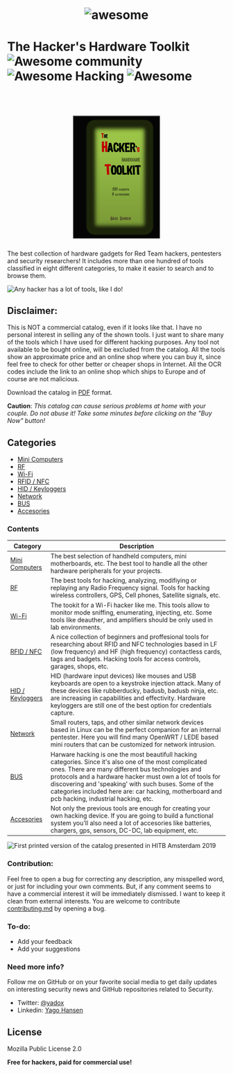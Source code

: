 <h1 align="center">
 	<br>
 	  <img width="200" src="https://cdn.rawgit.com/sindresorhus/awesome/master/media/logo.svg" alt="awesome">
  <br>
</h1>


# The Hacker's Hardware Toolkit  ![Awesome community](https://img.shields.io/badge/awesome-hacking-green.svg) ![Awesome Hacking](https://img.shields.io/badge/hardware-toolkit-red.svg) ![Awesome](https://cdn.rawgit.com/sindresorhus/awesome/d7305f38d29fed78fa85652e3a63e154dd8e8829/media/badge.svg)
<h1 align="center">
 	<br>
    <img width="200" src="./cover.png" alt="cover">
  <br>
</h1>

The best collection of hardware gadgets for Red Team hackers, pentesters and security researchers!
It  includes more than one hundred of tools classified in eight different categories, to make it easier to search and to browse them.

![Any hacker has a lot of tools, like I do!](https://pbs.twimg.com/media/D5Y2EBmXsAA8lnt?format=jpg&name=4096x4096)

<h2>Disclaimer:</h2>

This is NOT a commercial catalog, even if it looks like that. I have no personal interest in selling any of the shown tools. I just want to share many of the tools which I have used for different hacking purposes. Any tool not available to be bought online, will be excluded from the catalog. All the tools show an approximate price and an online shop where you can buy it, since feel free to check for other better or cheaper shops in Internet. All the OCR codes include the link to an online shop which ships to Europe and of course are not malicious.

Download the catalog in [PDF](https://github.com/yadox666/The-Hackers-Hardware-Toolkit/blob/master/TheHackersHardwareToolkit.pdf) format.

**Caution**: *This catalog can cause serious problems at home with your couple. Do not abuse it! Take some minutes before clicking on the "Buy Now" button!*


## Categories
 * [Mini Computers](#mini-computers)
 * [RF](#rf-hacking)
 * [Wi-Fi](#wi-fi)
 * [RFID / NFC](#rfid-nfc)
 * [HID / Keyloggers](#hid-keylog)
 * [Network](#network)
 * [BUS](#bus-hacking)
 * [Accesories](#accesories)

### Contents
Category  |  Description
----  |  ----
[Mini Computers](https://github.com/yadox666/The-Hackers-Hardware-Toolkit/) | The best selection of handheld computers, mini motherboards, etc. The best tool to handle all the other hardware peripherals for your projects.
[RF](https://github.com/yadox666/The-Hackers-Hardware-Toolkit/) | The best tools for hacking, analyzing, modifiying or replaying any Radio Frequency signal. Tools for hacking wireless controllers, GPS, Cell phones, Satellite signals, etc.
[Wi-Fi](https://github.com/yadox666/The-Hackers-Hardware-Toolkit/) | The tookit for a Wi-Fi hacker like me. This tools allow to monitor mode sniffing, enumerating, injecting, etc. Some tools like deauther, and amplifiers should be only used in lab environments.
[RFID / NFC](https://github.com/yadox666/The-Hackers-Hardware-Toolkit/) | A nice collection of beginners and proffesional tools for researching about RFID and NFC technologies based in LF (low frequency) and HF (high frequency) contactless cards, tags and badgets. Hacking tools for access controls, garages, shops, etc.
[HID / Keyloggers](https://github.com/yadox666/The-Hackers-Hardware-Toolkit/) | HID (hardware input devices) like mouses and USB keyboards are open to a keystroke injection attack. Many of these devices like rubberducky, badusb, badusb ninja, etc. are increasing in capabilities and effectivity. Hardware keyloggers are still one of the best option for credentials capture.
[Network](https://github.com/yadox666/The-Hackers-Hardware-Toolkit/) | Small routers, taps, and other similar network devices based in Linux can be the perfect companion for an internal pentester. Here you will find many OpenWRT / LEDE based mini routers that can be customized for network intrusion.
[BUS](https://github.com/yadox666/The-Hackers-Hardware-Toolkit/) | Harware hacking is one the most beautifull hacking categories. Since it's also one of the most complicated ones. There are many different bus technologies and protocols and a hardware hacker must own a lot of tools for discovering and 'speaking' with such buses. Some of the categories included here are: car hacking, motherboard and pcb hacking, industrial hacking, etc.
[Accesories](https://github.com/yadox666/The-Hackers-Hardware-Toolkit/) |   Not only the previous tools are enough for creating your own hacking device. If you are going to build a functional system you'll also need a lot of accesories like batteries, chargers, gps, sensors, DC-DC, lab equipment, etc.

![First printed version of the catalog presented in HITB Amsterdam 2019](https://pbs.twimg.com/media/D5eKoHnXkAEfIfL?format=jpg&name=large)

### Contribution:
Feel free to open a bug for correcting any description, any misspelled word, or just for including your own comments. But, if any comment seems to have a commercial interest it will be immediately dismissed. I want to keep it clean from external interests. You are welcome to contribute [contributing.md](https://github.com/yadox666/The-Hackers-Hardware-Toolkit/blob/master/contributing.md#contribution-guidelines) by opening a bug. 

### To-do:
 - Add your feedback
 - Add your suggestions

### Need more info?

Follow me on GitHub or on your favorite social media to get daily updates on interesting security news and GitHub repositories related to Security.

 - Twitter: [@yadox](https://twitter.com/yadox)
 - Linkedin: [Yago Hansen](https://www.linkedin.com/in/yadox/)



License
----

Mozilla Public License 2.0 

**Free for hackers, paid for commercial use!**

